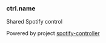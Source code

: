 ### ctrl.name
Shared Spotify control

Powered by project [spotify-controller](https://github.com/oskaremilsson/spotify-controller)
